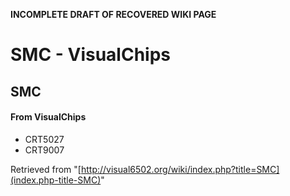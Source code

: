 **INCOMPLETE DRAFT OF RECOVERED WIKI PAGE**

# SMC - VisualChips

## SMC

#### From VisualChips

- CRT5027
- CRT9007

Retrieved from "[http://visual6502.org/wiki/index.php?title=SMC](index.php-title-SMC)"

